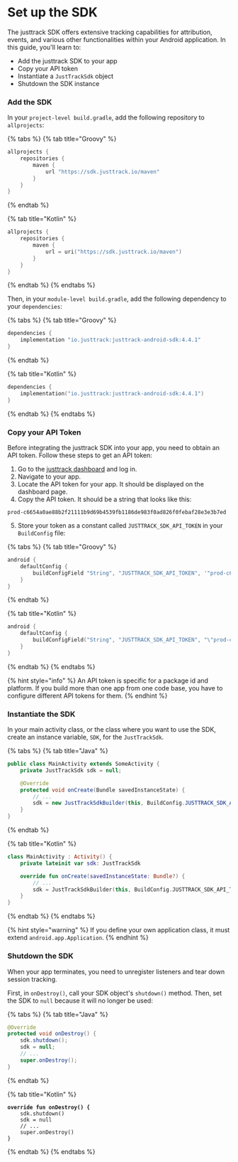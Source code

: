 # Set up the SDK

The justtrack SDK offers extensive tracking capabilities for attribution, events, and various other functionalities within your Android application. In this guide, you'll learn to:&#x20;

* Add the justtrack SDK to your app
* Copy your API token
* Instantiate a `JustTrackSdk` object
* Shutdown the SDK instance

### Add the SDK

In your `project-level build.gradle`, add the following repository to `allprojects`:

{% tabs %}
{% tab title="Groovy" %}
```groovy
allprojects {
    repositories {
        maven {
            url "https://sdk.justtrack.io/maven"
        }
    }
}
```
{% endtab %}

{% tab title="Kotlin" %}
```kotlin
allprojects {
    repositories {
        maven {
            url = uri("https://sdk.justtrack.io/maven")
        }
    }
}
```
{% endtab %}
{% endtabs %}

Then, in your `module-level build.gradle`, add the following dependency to your `dependencies`:

{% tabs %}
{% tab title="Groovy" %}
```groovy
dependencies {
    implementation "io.justtrack:justtrack-android-sdk:4.4.1"
}
```
{% endtab %}

{% tab title="Kotlin" %}
```kotlin
dependencies {
    implementation("io.justtrack:justtrack-android-sdk:4.4.1")
}
```
{% endtab %}
{% endtabs %}

### Copy your API Token

Before integrating the justtrack SDK into your app, you need to obtain an API token. Follow these steps to get an API token:

1. Go to the [justtrack dashboard](https://dashboard.justtrack.io/admin/products) and log in.
2. Navigate to your app.
3. Locate the API token for your app. It should be displayed on the dashboard page.
4. Copy the API token. It should be a string that looks like this:

```
prod-c6654a0ae88b2f21111b9d69b4539fb1186de983f0ad826f0febaf28e3e3b7ed
```

5. Store your token as a constant called `JUSTTRACK_SDK_API_TOKEN` in your `BuildConfig` file:

{% tabs %}
{% tab title="Groovy" %}
```groovy
android {
    defaultConfig {
        buildConfigField "String", "JUSTTRACK_SDK_API_TOKEN", '"prod-c6654a0ae88b2f21111b9d69b4539fb1186de983f0ad826f0febaf28e3e3b7ed"'
    }
}
```
{% endtab %}

{% tab title="Kotlin" %}
```kotlin
android {
    defaultConfig {
        buildConfigField("String", "JUSTTRACK_SDK_API_TOKEN", "\"prod-c6654a0ae88b2f21111b9d69b4539fb1186de983f0ad826f0febaf28e3e3b7ed\"")
    }
}
```
{% endtab %}
{% endtabs %}

{% hint style="info" %}
An API token is specific for a package id and platform. If you build more than one app from one code base, you have to configure different API tokens for them.
{% endhint %}

### Instantiate the SDK

In your main activity class, or the class where you want to use the SDK, create an instance variable, `SDK`, for the `JustTrackSdk`.&#x20;

{% tabs %}
{% tab title="Java" %}
```java
public class MainActivity extends SomeActivity {
    private JustTrackSdk sdk = null;

    @Override
    protected void onCreate(Bundle savedInstanceState) {
        // ...
        sdk = new JustTrackSdkBuilder(this, BuildConfig.JUSTTRACK_SDK_API_TOKEN).build();
    }
}
```
{% endtab %}

{% tab title="Kotlin" %}
```kotlin
class MainActivity : Activity() {
    private lateinit var sdk: JustTrackSdk

    override fun onCreate(savedInstanceState: Bundle?) {
        // ...
        sdk = JustTrackSdkBuilder(this, BuildConfig.JUSTTRACK_SDK_API_TOKEN).build()
    }
}
```
{% endtab %}
{% endtabs %}

{% hint style="warning" %}
If you define your own application class, it must extend `android.app.Application`.
{% endhint %}

### Shutdown the SDK

When your app terminates, you need to unregister listeners and tear down session tracking.

First, in `onDestroy()`, call your SDK object's `shutdown()` method. Then, set the SDK to `null` because it will no longer be used:

{% tabs %}
{% tab title="Java" %}
```java
@Override
protected void onDestroy() {
    sdk.shutdown();
    sdk = null;
    // ...
    super.onDestroy();
}
```
{% endtab %}

{% tab title="Kotlin" %}
<pre class="language-kotlin"><code class="lang-kotlin"><strong>override fun onDestroy() {
</strong>    sdk.shutdown()
    sdk = null
    // ...
    super.onDestroy()
}
</code></pre>
{% endtab %}
{% endtabs %}

